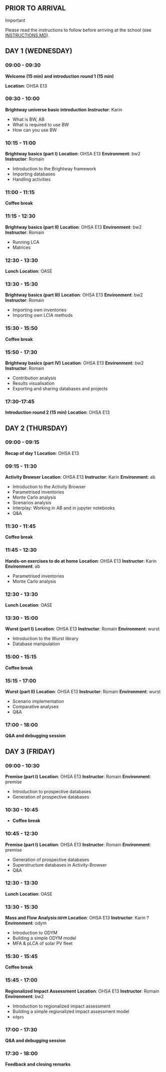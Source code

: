 ## PRIOR TO ARRIVAL

> [!IMPORTANT]  
> Please read the instructions to follow before arriving at 
the school (see [INSTRUCTIONS.MD](INSTRUCTIONS.MD)).

## DAY 1 (WEDNESDAY)

### 09:00 - 09:30
**Welcome (15 min) and introduction round 1 (15 min)**

**Location**: OHSA E13

### 09:30 - 10:00
**Brightway universe basic introduction**
**Instructor**: Karin
- What is BW, AB
- What is required to use BW
- How can you use BW

### 10:15 - 11:00
**Brightway basics (part I)**
**Location**: OHSA E13
**Environment**:  bw2
**Instructor**: Romain
- Introduction to the Brightway framework
- Importing databases
- Handling activities

### 11:00 - 11:15
**Coffee break**

### 11:15 - 12:30
**Brightway basics (part II)**
**Location**: OHSA E13
**Environment**:  bw2
**Instructor**: Romain
- Running LCA
- Matrices

### 12:30 - 13:30
**Lunch**
**Location**: OASE

### 13:30 - 15:30
**Brightway basics (part III)**
**Location**: OHSA E13
**Environment**:  bw2
**Instructor**: Romain
- Importing own inventories
- Importing own LCIA methods

### 15:30 - 15:50
**Coffee break**

### 15:50 - 17:30
**Brightway basics (part IV)**
**Location**: OHSA E13
**Environment**:  bw2
**Instructor**: Romain
- Contribution analysis
- Results visualisation
- Exporting and sharing databases and projects

### 17:30-17:45
**Introduction round 2 (15 min)**
**Location**: OHSA E13

## DAY 2 (THURSDAY)

### 09:00 - 09:15
**Recap of day 1**
**Location**: OHSA E13

### 09:15 - 11:30
**Activity Browser**
**Location**: OHSA E13
**Instructor**: Karin 
**Environment**:  ab
- Introduction to the Activity Browser
- Parametrised inventories
- Monte Carlo analysis
- Scenarios analysis
- Interplay: Working in AB and in jupyter notebooks
- Q&A

### 11:30 - 11:45
**Coffee break**

### 11:45 - 12:30
**Hands-on exercises to do at home**
**Location**: OHSA E13
**Instructor**: Karin
**Environment**: ab
- Parametrised inventories
- Monte Carlo analysis

### 12:30 - 13:30
**Lunch**
**Location**: OASE

### 13:30 - 15:00
**Wurst (part I)**
**Location**: OHSA E13
**Instructor**: Romain
**Environment**:  wurst
- Introduction to the Wurst library
- Database manipulation

### 15:00 - 15:15
**Coffee break**

### 15:15 - 17:00
**Wurst (part II)**
**Location**: OHSA E13
**Instructor**: Romain
**Environment**:  wurst
- Scenario implementation
- Comparative analyses
- Q&A

### 17:00 - 18:00
**Q&A and debugging session**

## DAY 3 (FRIDAY)

### 09:00 - 10:30
**Premise (part I)**
**Location**: OHSA E13
**Instructor**: Romain
**Environment**:  premise
- Introduction to prospective databases
- Generation of prospective databases

### 10:30 - 10:45
- **Coffee break**

### 10:45 - 12:30
**Premise (part I)**
**Location**: OHSA E13
**Instructor**: Romain
**Environment**:  premise
- Generation of prospective databases
- Superstructure databases in Activity-Browser
- Q&A

### 12:30 - 13:30
**Lunch**
**Location**: OASE

### 13:30 - 15:30
**Mass and Flow Analysis:`ODYM`**
**Location**: OHSA E13
**Instructor**: Karin ?
**Environment**:  odym
- Introduction to ODYM
- Building a simple ODYM model
- MFA & pLCA of solar PV fleet

### 15:30 - 15:45
**Coffee break**

### 15:45 - 17:00
**Regionalized Impact Assessment**
**Location**: OHSA E13
**Instructor**: Romain
**Environment**:  bw2
- Introduction to regionalized impact assessment
- Building a simple regionalized impact assessment model
- ``edges``

### 17:00 - 17:30
**Q&A and debugging session**

### 17:30 - 18:00
**Feedback and closing remarks**

